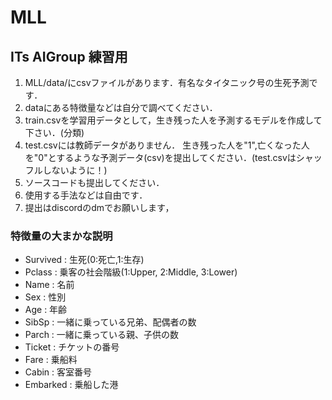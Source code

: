 # MLL

## ITs AIGroup 練習用

1.  MLL/data/にcsvファイルがあります．有名なタイタニック号の生死予測です．
1.  dataにある特徴量などは自分で調べてください．
2.  train.csvを学習用データとして，生き残った人を予測するモデルを作成して下さい．(分類)
3.  test.csvには教師データがありません．
生き残った人を"1",亡くなった人を"0"とするような予測データ(csv)を提出してください．(test.csvはシャッフルしないように！)
4.  ソースコードも提出してください．
5.  使用する手法などは自由です．
6.  提出はdiscordのdmでお願いします，

### 特徴量の大まかな説明

- Survived : 生死(0:死亡,1:生存)
- Pclass : 乗客の社会階級(1:Upper, 2:Middle, 3:Lower)
- Name : 名前
- Sex : 性別
- Age : 年齢
- SibSp : 一緒に乗っている兄弟、配偶者の数
- Parch : 一緒に乗っている親、子供の数
- Ticket : チケットの番号
- Fare : 乗船料
- Cabin : 客室番号
- Embarked : 乗船した港
